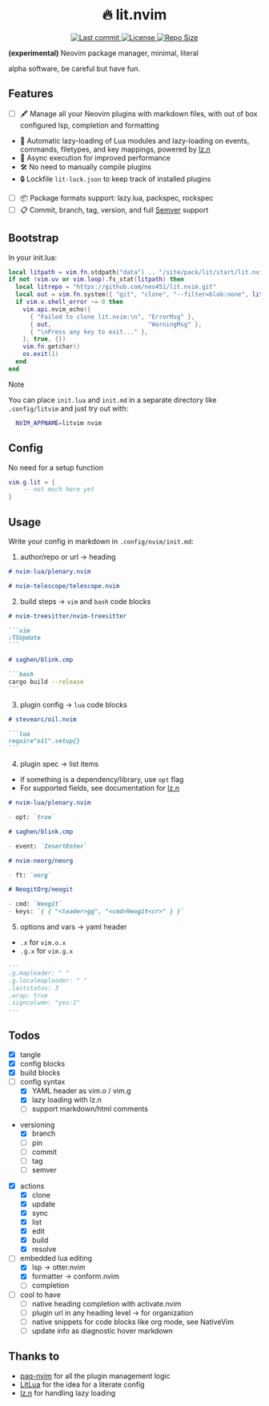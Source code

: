 <h1 align="center">🔥 lit.nvim</h1>

<div align="center"><p>
    <a href="https://github.com/neo451/lit.nvim/pulse">
      <img alt="Last commit" src="https://img.shields.io/github/last-commit/neo451/lit.nvim?style=for-the-badge&logo=starship&color=8bd5ca&logoColor=D9E0EE&labelColor=302D41"/>
    </a>
    <a href="https://github.com/neo451/lit.nvim/blob/main/LICENSE">
      <img alt="License" src="https://img.shields.io/github/license/neo451/lit.nvim?style=for-the-badge&logo=starship&color=ee999f&logoColor=D9E0EE&labelColor=302D41" />
    </a>
    <!-- <a href="https://github.com/neo451/lit.nvim/stargazers"> -->
    <!--   <img alt="Stars" src="https://img.shields.io/github/stars/neo451/lit.nvim?style=for-the-badge&logo=starship&color=c69ff5&logoColor=D9E0EE&labelColor=302D41" /> -->
    <!-- </a> -->
    <!-- <a href="https://github.com/neo451/lit.nvim/issues"> -->
    <!--   <img alt="Issues" src="https://img.shields.io/github/issues/neo451/lit.nvim?style=for-the-badge&logo=bilibili&color=F5E0DC&logoColor=D9E0EE&labelColor=302D41" /> -->
    <!-- </a> -->
    <a href="https://github.com/neo451/lit.nvim">
      <img alt="Repo Size" src="https://img.shields.io/github/repo-size/neo451/lit.nvim?color=%23DDB6F2&label=SIZE&logo=codesandbox&style=for-the-badge&logoColor=D9E0EE&labelColor=302D41" />
    </a>
</div>

**(experimental)** Neovim package manager, minimal, literal

alpha software, be careful but have fun.

## Features

- [ ] 🖋️ Manage all your Neovim plugins with markdown files, with out of box configured lsp, completion and formatting
- 🔌 Automatic lazy-loading of Lua modules and lazy-loading on events, commands, filetypes, and key mappings, powered by [lz.n](https://github.com/nvim-neorocks/lz.n)
- 💪 Async execution for improved performance
- 🛠️ No need to manually compile plugins
- 🔒 Lockfile `lit-lock.json` to keep track of installed plugins
- [ ] 📦 Package formats support: lazy.lua, packspec, rockspec
- [ ] 📋 Commit, branch, tag, version, and full [Semver](https://devhints.io/semver) support

## Bootstrap

In your init.lua:

```lua
local litpath = vim.fn.stdpath("data") .. "/site/pack/lit/start/lit.nvim"
if not (vim.uv or vim.loop).fs_stat(litpath) then
  local litrepo = "https://github.com/neo451/lit.nvim.git"
  local out = vim.fn.system({ "git", "clone", "--filter=blob:none", litrepo, litpath })
  if vim.v.shell_error ~= 0 then
    vim.api.nvim_echo({
      { "Failed to clone lit.nvim:\n", "ErrorMsg" },
      { out,                           "WarningMsg" },
      { "\nPress any key to exit..." },
    }, true, {})
    vim.fn.getchar()
    os.exit(1)
  end
end
```

> [!NOTE]
> You can place `init.lua` and `init.md` in a separate directory like `.config/litvim` and just try out with:
>
> ```bash
>   NVIM_APPNAME=litvim nvim
> ```

## Config

No need for a setup function

```lua
vim.g.lit = {
    -- not much here yet
}
```

## Usage

Write your config in markdown in `.config/nvim/init.md`:

1. author/repo or url -> heading

```markdown
# nvim-lua/plenary.nvim

# nvim-telescope/telescope.nvim
```

2. build steps -> `vim` and `bash` code blocks

````markdown
# nvim-treesitter/nvim-treesitter

```vim
:TSUpdate
```

# saghen/blink.cmp

```bash
cargo build --release
```
````

3. plugin config -> `lua` code blocks

````markdown
# stevearc/oil.nvim

```lua
require"oil".setup{}
```
````

4. plugin spec -> list items

- if something is a dependency/library, use `opt` flag
- For supported fields, see documentation for [lz.n](https://github.com/nvim-neorocks/lz.n?tab=readme-ov-file#plugin-spec)

```markdown
# nvim-lua/plenary.nvim

- opt: `true`

# saghen/blink.cmp

- event: `InsertEnter`

# nvim-neorg/neorg

- ft: `norg`

# NeogitOrg/neogit

- cmd: `Neogit`
- keys: `{ { "<leader>gg", "<cmd>Neogit<cr>" } }`
```

5. options and vars -> yaml header

- `.x` for `vim.o.x`
- `.g.x` for `vim.g.x`

```markdown
---
.g.mapleader: " "
.g.localmapleader: " "
.laststatus: 3
.wrap: true
.signcolumn: "yes:1"
---
```

## Todos

- [x] tangle
- [x] config blocks
- [x] build blocks
- [ ] config syntax
  - [x] YAML header as vim.o / vim.g
  - [x] lazy loading with lz.n
  - [ ] support markdown/html comments
- versioning
  - [x] branch
  - [ ] pin
  - [ ] commit
  - [ ] tag
  - [ ] semver
- [x] actions
  - [x] clone
  - [x] update
  - [x] sync
  - [x] list
  - [x] edit
  - [x] build
  - [x] resolve
- [ ] embedded lua editing
  - [x] lsp -> otter.nvim
  - [x] formatter -> conform.nvim
  - [ ] completion
- [ ] cool to have
  - [ ] native heading completion with activate.nvim
  - [ ] plugin url in any heading level -> for organization
  - [ ] native snippets for code blocks like org mode, see NativeVim
  - [ ] update info as diagnostic hover markdown

## Thanks to

- [paq-nvim](https://github.com/savq/paq-nvim) for all the plugin management logic
- [LitLua](https://github.com/jwtly10/litlua) for the idea for a literate config
- [lz.n](https://github.com/nvim-neorocks/lz.n) for handling lazy loading
